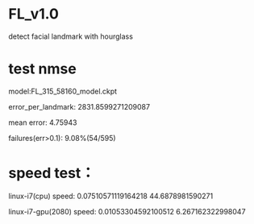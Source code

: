 # FL_v1.0
detect facial landmark with hourglass



# test nmse

model:FL_315_58160_model.ckpt

error_per_landmark:  2831.8599271209087

mean error: 4.75943 

failures(err>0.1): 9.08%(54/595)


# speed test：
linux-i7(cpu)
speed: 0.07510571119164218 44.6878981590271

linux-i7-gpu(2080)
speed: 0.01053304592100512 6.267162322998047


